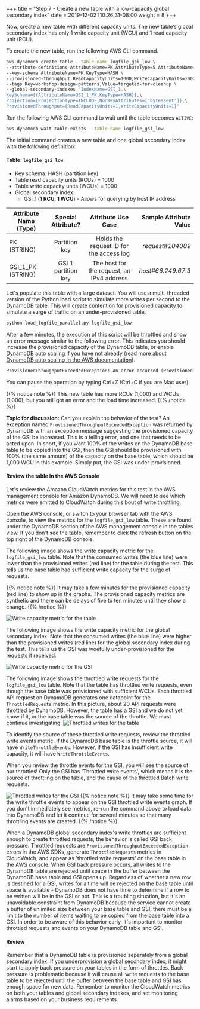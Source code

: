+++
title = "Step 7 - Create a new table with a low-capacity global secondary index"
date = 2019-12-02T10:26:31-08:00
weight = 8
+++

Now, create a new table with different capacity units. The new table’s global secondary index has only 1 write capacity unit (WCU) and 1 read capacity unit (RCU).

To create the new table, run the following AWS CLI command.

```bash
aws dynamodb create-table --table-name logfile_gsi_low \
--attribute-definitions AttributeName=PK,AttributeType=S AttributeName=GSI_1_PK,AttributeType=S \
--key-schema AttributeName=PK,KeyType=HASH \
--provisioned-throughput ReadCapacityUnits=1000,WriteCapacityUnits=1000 \
--tags Key=workshop-design-patterns,Value=targeted-for-cleanup \
--global-secondary-indexes "IndexName=GSI_1,\
KeySchema=[{AttributeName=GSI_1_PK,KeyType=HASH}],\
Projection={ProjectionType=INCLUDE,NonKeyAttributes=['bytessent']},\
ProvisionedThroughput={ReadCapacityUnits=1,WriteCapacityUnits=1}"
```

Run the following AWS CLI command to wait until the table becomes `ACTIVE`:

```bash
aws dynamodb wait table-exists --table-name logfile_gsi_low
```

The initial command creates a new table and one global secondary index with the following definition:

#### Table: `logfile_gsi_low`

- Key schema: HASH (partition key)
- Table read capacity units (RCUs) = 1000
- Table write capacity units (WCUs) = 1000
- Global secondary index:
  - GSI_1 (**1 RCU, 1 WCU**) - Allows for querying by host IP address

| Attribute Name (Type) | Special Attribute?  |            Attribute Use Case             | Sample Attribute Value |
| --------------------- | :-----------------: | :---------------------------------------: | ---------------------: |
| PK (STRING)           |    Partition key    |  Holds the request ID for the access log  |       _request#104009_ |
| GSI_1_PK (STRING)     | GSI 1 partition key | The host for the request, an IPv4 address |     _host#66.249.67.3_ |

Let's populate this table with a large dataset. You will use a multi-threaded version of the Python load script to simulate more writes per second to the DynamoDB table. This will create contention for provisioned capacity to simulate a surge of traffic on an under-provisioned table.

```bash
python load_logfile_parallel.py logfile_gsi_low
```

After a few minutes, the execution of this script will be throttled and show an error message similar to the following error. This indicates you should increase the provisioned capacity of the DynamoDB table, or enable DynamoDB auto scaling if you have not already (read more about [DynamoDB auto scaling in the AWS documentation](https://docs.aws.amazon.com/amazondynamodb/latest/developerguide/HowItWorks.ReadWriteCapacityMode.html#HowItWorks.ProvisionedThroughput.AutoScaling)).

```txt
ProvisionedThroughputExceededException: An error occurred (ProvisionedThroughputExceededException) when calling the BatchWriteItem operation (reached max retries: 9): The level of configured provisioned throughput for one or more global secondary indexes of the table was exceeded. Consider increasing your provisioning level for the under-provisioned global secondary indexes with the UpdateTable API
```


You can pause the operation by typing Ctrl+Z (Ctrl+C if you are Mac user).

{{% notice note %}}
This new table has more RCUs (1,000) and WCUs (1,000), but you still got an error and the load time increased.
{{% /notice %}}

**Topic for discussion:** Can you explain the behavior of the test? An exception named `ProvisionedThroughputExceededException` was returned by DynamoDB with an exception message suggesting the provisioned capacity of the GSI be increased. This is a telling error, and one that needs to be acted upon. In short, if you want 100% of the writes on the DynamoDB base table to be copied into the GSI, then the GSI should be provisioned with 100% (the same amount) of the capacity on the base table, which should be 1,000 WCU in this example. Simply put, the GSI was under-provisioned.

#### Review the table in the AWS Console

Let's review the Amazon CloudWatch metrics for this test in the AWS management console for Amazon DynamoDB. We will need to see which metrics were emitted to CloudWatch during this bout of write throttling.

Open the AWS console, or switch to your browser tab with the AWS console, to view the metrics for the `logfile_gsi_low` table. These are found under the DynamoDB section of the AWS management console in the tables view. If you don't see the table, remember to click the refresh button on the top right of the DynamoDB console.

The following image shows the write capacity metric for the `logfile_gsi_low` table. Note that the consumed writes (the blue line) were lower than the provisioned writes (red line) for the table during the test. This tells us the base table had sufficient write capacity for the surge of requests.

{{% notice note %}}
It may take a few minutes for the provisioned capacity (red line) to show up in the graphs. The provisioned capacity metrics are synthetic and there can be delays of five to ten minutes until they show a change.
{{% /notice %}}

![Write capacity metric for the table](/images/lowgsi-table-wc.png)

The following image shows the write capacity metric for the global secondary index. Note that the consumed writes (the blue line) were higher than the provisioned writes (red line) for the global secondary index during the test. This tells us the GSI was woefully under-provisioned for the requests it received.

![Write capacity metric for the GSI](/images/lowgsi-gsi1-wc.png)

The following image shows the throttled write requests for the `logfile_gsi_low` table. Note that the table has throttled write requests, even though the base table was provisioned with sufficient WCUs. Each throttled API request on DynamoDB generates one datapoint for the `ThrottledRequests` metric. In this picture, about 20 API requests were throttled by DynamoDB. However, the table has a GSI and we do not yet know if it, or the base table was the source of the throttle. We must continue investigating.
![Throttled writes for the table](/images/lowgsi-table-throttles.png)

To identify the source of these throttled write requests, review the throttled write events metric. If the DynamoDB base table is the throttle source, it will have `WriteThrottleEvents`. However, if the GSI has insufficient write capacity, it will have `WriteThrottleEvents`.

When you review the throttle events for the GSI, you will see the source of our throttles! Only the GSI has 'Throttled write events', which means it is the source of throttling on the table, and the cause of the throttled Batch write requests.

![Throttled writes for the GSI](/images/lowgsi-gsi1-throttles.png)
{{% notice note %}}
It may take some time for the write throttle events to appear on the GSI throttled write events graph. If you don't immediately see metrics, re-run the command above to load data into DynamoDB and let it continue for several minutes so that many throttling events are created.
{{% /notice %}}

When a DynamoDB global secondary index's write throttles are sufficient enough to create throttled requests, the behavior is called GSI back pressure. Throttled requests are `ProvisionedThroughputExceededException` errors in the AWS SDKs, generate `ThrottledRequests` metrics in CloudWatch, and appear as 'throttled write requests' on the base table in the AWS console. When GSI back pressure occurs, all writes to the DynamoDB table are rejected until space in the buffer between the DynamoDB base table and GSI opens up. Regardless of whether a new row is destined for a GSI, writes for a time will be rejected on the base table until space is available - DynamoDB does not have time to determine if a row to be written will be in the GSI or not. This is a troubling situation, but it's an unavoidable constraint from DynamoDB because the service cannot create a buffer of unlimited size between your base table and GSI; there must be a limit to the number of items waiting to be copied from the base table into a GSI. In order to be aware of this behavior early, it's important to monitor throttled requests and events on your DynamoDB table and GSI.

#### Review

Remember that a DynamoDB table is provisioned separately from a global secondary index. If you underprovision a global secondary index, it might start to apply back pressure on your tables in the form of throttles. Back pressure is problematic because it will cause all write requests to the base table to be rejected until the buffer between the base table and GSI has enough space for new data. Remember to monitor the CloudWatch metrics on both your tables and global secondary indexes, and set monitoring alarms based on your business requirements.
